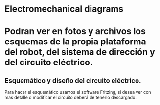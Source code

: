 # Electromechanical diagrams
Podran ver en fotos y archivos los esquemas de la propia plataforma del robot, del sistema de dirección y del circuito eléctrico.
====
## Esquemático y diseño del circuito eléctrico.
Para hacer el esquemático usamos el software Fritzing, si desea ver con mas detalle o modificar el circuito deberá de tenerlo descargado.

